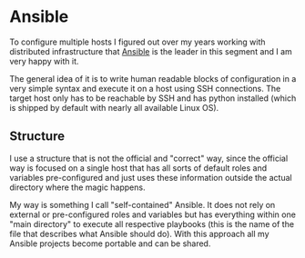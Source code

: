 # Ansible

To configure multiple hosts I figured out over my years working with distributed infrastructure that [Ansible](https://docs.ansible.com/ansible/latest/index.html) is the leader in this segment and I am very happy with it.

The general idea of it is to write human readable blocks of configuration in a very simple syntax and execute it on a host using SSH connections. The target host only has to be reachable by SSH and has python installed (which is shipped by default with nearly all available Linux OS).

## Structure

I use a structure that is not the official and "correct" way, since the official way is focused on a single host that has all sorts of default roles and variables pre-configured and just uses these information outside the actual directory where the magic happens.

My way is something I call "self-contained" Ansible. It does not rely on external or pre-configured roles and variables but has everything within one "main directory" to execute all respective playbooks (this is the name of the file that describes what Ansible should do). With this approach all my Ansible projects become portable and can be shared.

